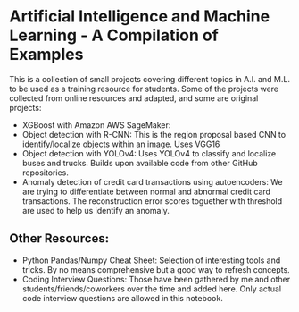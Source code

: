 # Artificial Intelligence and Machine Learning - A Compilation of Examples
This is a collection of small projects covering different topics in A.I. and M.L. to be used as a training resource for students. Some of the projects were collected from online resources and adapted, and some are original projects:

- XGBoost with Amazon AWS SageMaker: 
- Object detection with R-CNN: This is the region proposal based CNN to identify/localize objects within an image. Uses VGG16
- Object detection with YOLOv4: Uses YOLOv4 to classify and localize buses and trucks. Builds upon available code from other GitHub repositories.
- Anomaly detection of credit card transactions using autoencoders: We are trying to differentiate between normal and abnormal credit card transactions. The reconstruction error scores toguether with threshold are used to help us identify an anomaly. 

## Other Resources:
- Python Pandas/Numpy Cheat Sheet: Selection of interesting tools and tricks. By no means comprehensive but a good way to refresh concepts. 
- Coding Interview Questions: Those have been gathered by me and other students/friends/coworkers over the time and added here. Only actual code interview questions are allowed in this notebook. 

